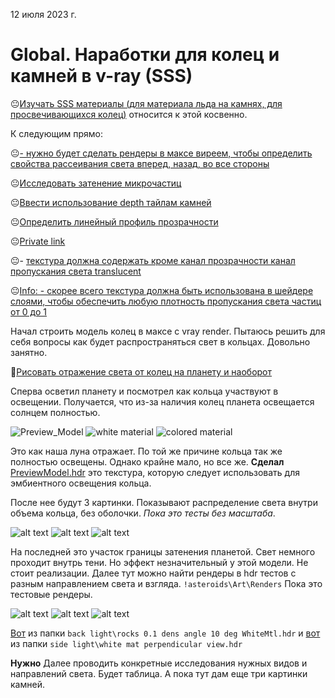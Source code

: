 12 июля 2023 г. 

# Global. Наработки для колец и камней в v-ray (SSS)

😐[Изучать SSS материалы (для материала льда на камнях, для просвечивающихся колец)](https://app.asana.com/0/1200236593655828/1200236671966337) относится к этой косвенно.

К следующим прямо:

😐[- нужно будет сделать рендеры в максе виреем, чтобы определить свойства рассеивания света вперед, назад, во все стороны](https://app.asana.com/0/1200236593655828/1200236671966222) 

😐[Исследовать затенение микрочастиц](https://app.asana.com/0/1200236593655828/1200236671966224)

😐[Ввести использование depth тайлам камней](https://app.asana.com/0/1200236593655828/1200236671966229)

😐[Определить линейный профиль прозрачности](https://app.asana.com/0/1200236593655828/1200236671966231)

😐[Private link](https://app.asana.com/0/1200236593655828/1200236671966233/f)

😐- [текстура должна содержать кроме канал прозрачности канал пропускания света translucent](https://app.asana.com/0/1200236593655828/1200236671966235)

😐[Info: - скорее всего текстура должна быть использована в шейдере слоями, чтобы обеспечить любую плотность пропускания света частиц от 0 до 1](https://app.asana.com/0/1200236593655828/1200236671966237)

Начал строить модель колец в максе с vray render. Пытаюсь решить для себя вопросы как будет распространяться свет в кольцах. Довольно занятно. 

🤨[Рисовать отражение света от колец на планету и наоборот](https://app.asana.com/0/1200236593655828/1200236671966215)

Сперва осветил планету и посмотрел как кольца участвуют в освещении. Получается, что из-за наличия колец планета освещается солнцем полностью. 

![Preview_Model](<images/12Jul2023_Preview_Model.jpg>) ![white material](<images/12Jul2023_white_material.jpg>) ![colored material](<images/12Jul2023_colored_material.jpg>)

Это как наша луна отражает. По той же причине кольца так же полностью освещены. Однако крайне мало, но все же.  **Сделал** [PreviewModel.hdr](additional/12Jul2023_PreviewModel.hdr) это текстура, которую следует использовать для эмбиентного освещения кольца.

После нее будут 3 картинки. Показывают распределение света внутри объема кольца, без оболочки. *Пока это тесты без масштаба*. 

![alt text](images/12Jul2023_2.jpg) ![alt text](images/12Jul2023_3.jpg) ![alt text](images/12Jul2023_4.jpg)
 
На последней это участок границы затенения планетой. Свет немного проходит внутрь тени. Но эффект незначительный у этой модели. Не стоит реализации. Далее тут можно найти рендеры в hdr тестов с разным направлением света и взгляда. `!asteroids\Art\Renders` Пока это тестовые рендеры.

![alt text](images/12Jul2023_1.jpg) ![alt text](<images/12Jul2023_5.jpg>) ![alt text](<images/12Jul2023_6.jpg>)

[Вот](./additional/12Jul2023_rocks%200.1%20dens%20angle%2010%20deg%20WhiteMtl.hdr) из папки `back light\rocks 0.1 dens angle 10 deg WhiteMtl.hdr` и [вот](./additional/12Jul2023_white%20mat%20perpendicular%20view.hdr) из папки `side light\white mat perpendicular view.hdr`

**Нужно** Далее проводить конкретные исследования нужных видов и направлений света. Будет таблица. А пока тут дам еще три картинки камней.
